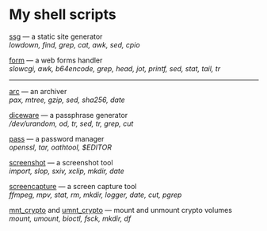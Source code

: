 # My shell scripts

[ssg](/ssg.html)
&mdash; a static site generator<br>
_lowdown, find, grep, cat, awk, sed, cpio_

[form](/form.html)
&mdash; a web forms handler<br>
_slowcgi, awk, b64encode, grep, head, jot, printf, sed, stat, tail, tr_

---

[arc](/arc.html)
&mdash; an archiver<br>
_pax, mtree, gzip, sed, sha256, date_

[diceware](/diceware.html)
&mdash; a passphrase generator<br>
_/dev/urandom, od, tr, sed, tr, grep, cut_

[pass](/pass.html)
&mdash; a password manager<br>
_openssl, tar, oathtool, $EDITOR_


[screenshot](screenshot)
&mdash; a screenshot tool<br>
_import, slop, sxiv, xclip, mkdir, date_

[screencapture](screencapture)
&mdash; a screen capture tool<br>
_ffmpeg, mpv, stat, rm, mkdir, logger, date, cut, pgrep_

[mnt_crypto](mnt_crypto) and
[umnt_crypto](umnt_crypto)
&mdash; mount and unmount crypto volumes<br>
_mount, umount, bioctl, fsck, mkdir, df_
